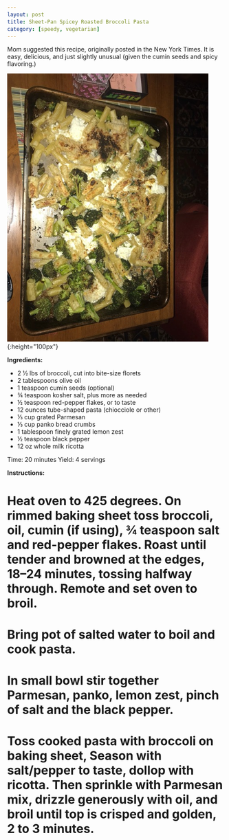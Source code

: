 ```yaml
---
layout: post
title: Sheet-Pan Spicey Roasted Broccoli Pasta
category: [speedy, vegetarian]
---
```


Mom suggested this recipe, originally posted in the New York Times. It is easy, delicious, and just slightly unusual (given the cumin seeds and spicy flavoring.)

![Spicey Roasted Broccoli Pasta](../images/broccoli_pasta.jpg){:height="100px"}

**Ingredients:**
- 2 ½ lbs of broccoli, cut into bite-size florets
- 2 tablespoons olive oil
- 1 teaspoon cumin seeds (optional)
- ¾ teaspoon kosher salt, plus more as needed
- ½ teaspoon red-pepper flakes, or to taste
- 12 ounces tube-shaped pasta (chiocciole or other)
- ⅓ cup grated Parmesan
- ⅓ cup panko bread crumbs
- 1 tablespoon finely grated lemon zest
- ½ teaspoon black pepper
- 12 oz whole milk ricotta

Time: 20 minutes
Yield: 4 servings

**Instructions:**

# Heat oven to 425 degrees. On rimmed baking sheet toss broccoli, oil, cumin (if using), ¾ teaspoon salt and red-pepper flakes. Roast until tender and browned at the edges, 18–24 minutes, tossing halfway through. Remote and set oven to broil.

# Bring pot of salted water to boil and cook pasta.

# In small bowl stir together Parmesan, panko, lemon zest, pinch of salt and the black pepper.

# Toss cooked pasta with broccoli on baking sheet, Season with salt/pepper to taste, dollop with ricotta. Then sprinkle with Parmesan mix, drizzle generously with oil, and broil until top is crisped and golden, 2 to 3 minutes.
